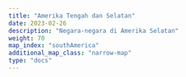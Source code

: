 ```yaml
---
title: "Amerika Tengah dan Selatan"
date: 2023-02-26
description: "Negara-negara di Amerika Selatan"
weight: 70
map_index: "southAmerica"
additional_map_class: "narrow-map"
type: "docs"
---
```

